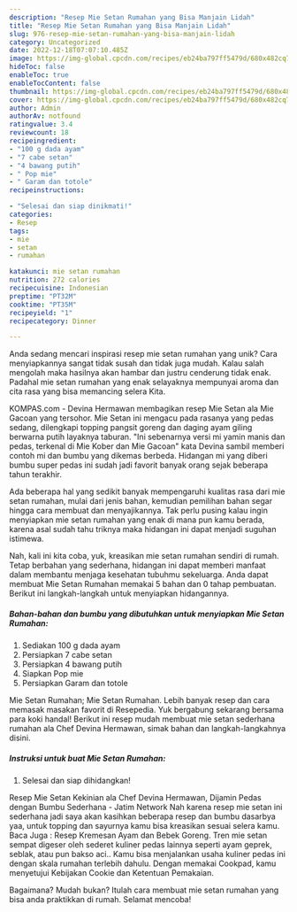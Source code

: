 ```yaml
---
description: "Resep Mie Setan Rumahan yang Bisa Manjain Lidah"
title: "Resep Mie Setan Rumahan yang Bisa Manjain Lidah"
slug: 976-resep-mie-setan-rumahan-yang-bisa-manjain-lidah
category: Uncategorized
date: 2022-12-18T07:07:10.485Z
image: https://img-global.cpcdn.com/recipes/eb24ba797ff5479d/680x482cq70/mie-setan-rumahan-foto-resep-utama.jpg
hideToc: false
enableToc: true
enableTocContent: false
thumbnail: https://img-global.cpcdn.com/recipes/eb24ba797ff5479d/680x482cq70/mie-setan-rumahan-foto-resep-utama.jpg
cover: https://img-global.cpcdn.com/recipes/eb24ba797ff5479d/680x482cq70/mie-setan-rumahan-foto-resep-utama.jpg
author: Admin
authorAv: notfound
ratingvalue: 3.4
reviewcount: 18
recipeingredient:
- "100 g dada ayam"
- "7 cabe setan"
- "4 bawang putih"
- " Pop mie"
- " Garam dan totole"
recipeinstructions:

- "Selesai dan siap dinikmati!"
categories:
- Resep
tags:
- mie
- setan
- rumahan

katakunci: mie setan rumahan 
nutrition: 272 calories
recipecuisine: Indonesian
preptime: "PT32M"
cooktime: "PT35M"
recipeyield: "1"
recipecategory: Dinner

---
```





Anda sedang mencari inspirasi resep mie setan rumahan yang unik? Cara menyiapkannya sangat tidak susah dan tidak juga mudah. Kalau salah mengolah maka hasilnya akan hambar dan justru cenderung tidak enak. Padahal mie setan rumahan yang enak selayaknya mempunyai aroma dan cita rasa yang bisa memancing selera Kita.





KOMPAS.com - Devina Hermawan membagikan resep Mie Setan ala Mie Gacoan yang tersohor. Mie Setan ini mengacu pada rasanya yang pedas sedang, dilengkapi topping pangsit goreng dan daging ayam giling berwarna putih layaknya taburan. &#34;Ini sebenarnya versi mi yamin manis dan pedas, terkenal di Mie Kober dan Mie Gacoan&#34; kata Devina sambil memberi contoh mi dan bumbu yang dikemas berbeda. Hidangan mi yang diberi bumbu super pedas ini sudah jadi favorit banyak orang sejak beberapa tahun terakhir.

Ada beberapa hal yang sedikit banyak mempengaruhi kualitas rasa dari mie setan rumahan, mulai dari jenis bahan, kemudian pemilihan bahan segar hingga cara membuat dan menyajikannya. Tak perlu pusing kalau ingin menyiapkan mie setan rumahan yang enak di mana pun kamu berada, karena asal sudah tahu triknya maka hidangan ini dapat menjadi suguhan istimewa.






Nah, kali ini kita coba, yuk, kreasikan mie setan rumahan sendiri di rumah. Tetap berbahan yang sederhana, hidangan ini dapat memberi manfaat dalam membantu menjaga kesehatan tubuhmu sekeluarga. Anda dapat membuat Mie Setan Rumahan memakai 5 bahan dan 0 tahap pembuatan. Berikut ini langkah-langkah untuk menyiapkan hidangannya.

<!--inarticleads1-->

##### Bahan-bahan dan bumbu yang dibutuhkan untuk menyiapkan Mie Setan Rumahan:

1. Sediakan 100 g dada ayam
1. Persiapkan 7 cabe setan
1. Persiapkan 4 bawang putih
1. Siapkan  Pop mie
1. Persiapkan  Garam dan totole


Mie Setan Rumahan; Mie Setan Rumahan. Lebih banyak resep dan cara memasak masakan favorit di Resepedia. Yuk bergabung sekarang bersama para koki handal! Berikut ini resep mudah membuat mie setan sederhana rumahan ala Chef Devina Hermawan, simak bahan dan langkah-langkahnya disini. 

<!--inarticleads2-->

##### Instruksi untuk buat Mie Setan Rumahan:


1. Selesai dan siap dihidangkan!

Resep Mie Setan Kekinian ala Chef Devina Hermawan, Dijamin Pedas dengan Bumbu Sederhana - Jatim Network Nah karena resep mie setan ini sederhana jadi saya akan kasihkan beberapa resep dan bumbu dasarbya yaa, untuk topping dan sayurnya kamu bisa kreasikan sesuai selera kamu. Baca Juga : Resep Kremesan Ayam dan Bebek Goreng. Tren mie setan sempat digeser oleh sederet kuliner pedas lainnya seperti ayam geprek, seblak, atau pun bakso aci.. Kamu bisa menjalankan usaha kuliner pedas ini dengan skala rumahan terlebih dahulu. Dengan memakai Cookpad, kamu menyetujui Kebijakan Cookie dan Ketentuan Pemakaian. 

Bagaimana? Mudah bukan? Itulah cara membuat mie setan rumahan yang bisa anda praktikkan di rumah. Selamat mencoba!
